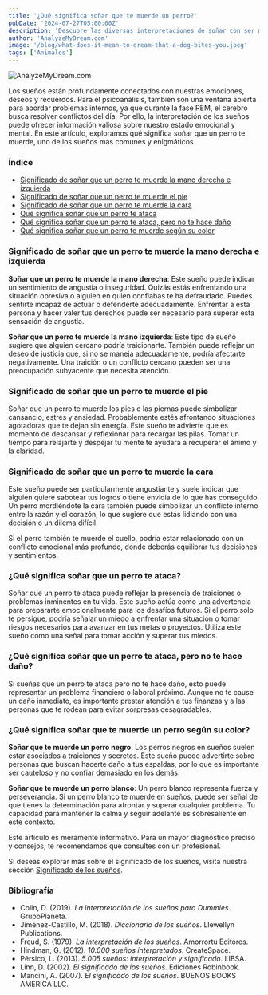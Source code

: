 ```yaml
---
title: '¿Qué significa soñar que te muerde un perro?'
pubDate: '2024-07-27T05:00:00Z'
description: 'Descubre las diversas interpretaciones de soñar con ser mordido por un perro, desde la traición hasta la ansiedad y el estrés.'
author: 'AnalyzeMyDream.com'
image: '/blog/what-does-it-mean-to-dream-that-a-dog-bites-you.jpeg'
tags: ['Animales']
---
```


![AnalyzeMyDream.com](/blog/what-does-it-mean-to-dream-that-a-dog-bites-you.jpeg)

Los sueños están profundamente conectados con nuestras emociones, deseos y recuerdos. Para el psicoanálisis, también son una ventana abierta para abordar problemas internos, ya que durante la fase REM, el cerebro busca resolver conflictos del día. Por ello, la interpretación de los sueños puede ofrecer información valiosa sobre nuestro estado emocional y mental. En este artículo, exploramos qué significa soñar que un perro te muerde, uno de los sueños más comunes y enigmáticos.

### Índice

- [Significado de soñar que un perro te muerde la mano derecha e izquierda](#significado-de-soñar-que-un-perro-te-muerde-la-mano-derecha-e-izquierda)
- [Significado de soñar que un perro te muerde el pie](#significado-de-soñar-que-un-perro-te-muerde-el-pie)
- [Significado de soñar que un perro te muerde la cara](#significado-de-soñar-que-un-perro-te-muerde-la-cara)
- [Qué significa soñar que un perro te ataca](#que-significa-soñar-que-un-perro-te-ataca)
- [Qué significa soñar que un perro te ataca, pero no te hace daño](#que-significa-soñar-que-un-perro-te-ataca-pero-no-te-hace-dano)
- [Qué significa soñar que un perro te muerde según su color](#que-significa-soñar-que-un-perro-te-muerde-segun-su-color)

### Significado de soñar que un perro te muerde la mano derecha e izquierda

**Soñar que un perro te muerde la mano derecha**: Este sueño puede indicar un sentimiento de angustia o inseguridad. Quizás estás enfrentando una situación opresiva o alguien en quien confiabas te ha defraudado. Puedes sentirte incapaz de actuar o defenderte adecuadamente. Enfrentar a esta persona y hacer valer tus derechos puede ser necesario para superar esta sensación de angustia.

**Soñar que un perro te muerde la mano izquierda**: Este tipo de sueño sugiere que alguien cercano podría traicionarte. También puede reflejar un deseo de justicia que, si no se maneja adecuadamente, podría afectarte negativamente. Una traición o un conflicto cercano pueden ser una preocupación subyacente que necesita atención.

### Significado de soñar que un perro te muerde el pie

Soñar que un perro te muerde los pies o las piernas puede simbolizar cansancio, estrés y ansiedad. Probablemente estés afrontando situaciones agotadoras que te dejan sin energía. Este sueño te advierte que es momento de descansar y reflexionar para recargar las pilas. Tomar un tiempo para relajarte y despejar tu mente te ayudará a recuperar el ánimo y la claridad.

### Significado de soñar que un perro te muerde la cara

Este sueño puede ser particularmente angustiante y suele indicar que alguien quiere sabotear tus logros o tiene envidia de lo que has conseguido. Un perro mordiéndote la cara también puede simbolizar un conflicto interno entre la razón y el corazón, lo que sugiere que estás lidiando con una decisión o un dilema difícil.

Si el perro también te muerde el cuello, podría estar relacionado con un conflicto emocional más profundo, donde deberás equilibrar tus decisiones y sentimientos.

### ¿Qué significa soñar que un perro te ataca?

Soñar que un perro te ataca puede reflejar la presencia de traiciones o problemas inminentes en tu vida. Este sueño actúa como una advertencia para prepararte emocionalmente para los desafíos futuros. Si el perro solo te persigue, podría señalar un miedo a enfrentar una situación o tomar riesgos necesarios para avanzar en tus metas o proyectos. Utiliza este sueño como una señal para tomar acción y superar tus miedos.

### ¿Qué significa soñar que un perro te ataca, pero no te hace daño?

Si sueñas que un perro te ataca pero no te hace daño, esto puede representar un problema financiero o laboral próximo. Aunque no te cause un daño inmediato, es importante prestar atención a tus finanzas y a las personas que te rodean para evitar sorpresas desagradables.

### ¿Qué significa soñar que te muerde un perro según su color?

**Soñar que te muerde un perro negro**: Los perros negros en sueños suelen estar asociados a traiciones y secretos. Este sueño puede advertirte sobre personas que buscan hacerte daño a tus espaldas, por lo que es importante ser cauteloso y no confiar demasiado en los demás.

**Soñar que te muerde un perro blanco**: Un perro blanco representa fuerza y perseverancia. Si un perro blanco te muerde en sueños, puede ser señal de que tienes la determinación para afrontar y superar cualquier problema. Tu capacidad para mantener la calma y seguir adelante es sobresaliente en este contexto.

Este artículo es meramente informativo. Para un mayor diagnóstico preciso y consejos, te recomendamos que consultes con un profesional.

Si deseas explorar más sobre el significado de los sueños, visita nuestra sección [Significado de los sueños](#significado-de-los-suenos).

### Bibliografía

- Colin, D. (2019). *La interpretación de los sueños para Dummies*. GrupoPlaneta.
- Jiménez-Castillo, M. (2018). *Diccionario de los sueños*. Llewellyn Publications.
- Freud, S. (1979). *La interpretación de los sueños*. Amorrortu Editores.
- Hindman, G. (2012). *10.000 sueños interpretados*. CreateSpace.
- Pérsico, L. (2013). *5.005 sueños: interpretación y significado*. LIBSA.
- Linn, D. (2002). *El significado de los sueños*. Ediciones Robinbook.
- Mancini, A. (2007). *El significado de los sueños*. BUENOS BOOKS AMERICA LLC.
